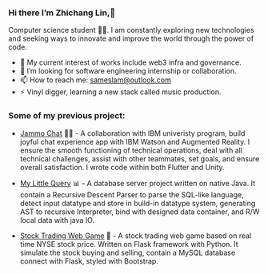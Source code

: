 ### Hi there I’m Zhichang Lin,👋

Computer science student 🧑‍🎓. I am constantly exploring new technologies and seeking ways to innovate and improve the world through the power of code.

- 🌱 My current interest of works include web3 infra and governance.
- 💬 I’m looking for software engineering internship or collaboration.
- 📫 How to reach me: sameslam@outlook.com
- ⚡ Vinyl digger, learning a new stack called music production.

### Some of my previous project:
* [Jammo Chat](https://github.com/UoB-IBM-TextMessaging-Team/JammoChat) 🤖💬 -  A collaboration with IBM univeristy program, build joyful chat experience app with IBM Watson and Augmented Reality. I ensure the smooth functioning of technical operations, deal with all technical challenges, assist with other teammates, set goals, and ensure overall satisfaction. I wrote code within both Flutter and Unity.

* [My Little Query](https://github.com/Cheong43/MyLittleQuery) 📊 -  A database server project written on native Java. It contain a Recursive Descent Parser to parse the SQL-like language, detect input datatype and store in build-in datatype system, generating AST to recursive Interpreter, bind with designed data container, and R/W local data with java IO.

* [Stock Trading Web Game](https://github.com/Cheong43/Stock_trading_game) 🤑 -  A stock trading web game based on real time NYSE stock price. Written on Flask framework with Python. It simulate the stock buying and selling, contain a MySQL database connect with Flask, styled with Bootstrap.
